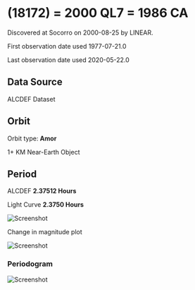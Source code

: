 # (18172) = 2000 QL7 = 1986 CA

Discovered at Socorro on 2000-08-25 by LINEAR.

First observation date used	1977-07-21.0

Last observation date used	2020-05-22.0

## Data Source

ALCDEF Dataset

## Orbit

Orbit type: **Amor**

1+ KM Near-Earth Object


## Period
ALCDEF 		**2.37512 Hours**

Light Curve	**2.3750 Hours**

![Screenshot](https://github.com/renefiedel/MASTER-THESIS/blob/ec5c7cce018040ba7099341098e2252f723ba3f9/Project/Asteroids%20NEAs/New%20NEA's/2000QL7/new%20light%20curve.png)


Change in magnitude plot

![Screenshot](https://github.com/renefiedel/MASTER-THESIS/blob/58bf04c791a67c7931316317d17704fdc098c666/Project/Asteroids%20NEAs/New%20NEA's/2000QL7/Final_light_curve%202000QL7.svg)

### Periodogram

![Screenshot](https://github.com/renefiedel/MASTER-THESIS/blob/5f69380cc7cc047c14598c4f5a218eed997ec0ca/Project/Asteroids%20NEAs/New%20NEA's/2000QL7/new%20linear%20period.png)
